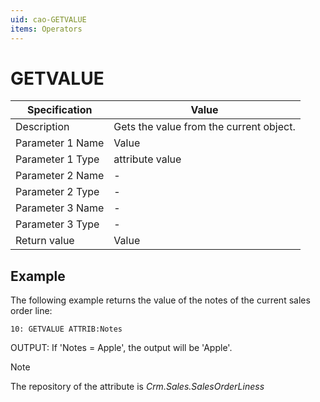 ```yaml
---
uid: cao-GETVALUE
items: Operators
---
```


# GETVALUE 

| Specification         | Value                                                        |
| --------------------- | ------------------------------------------------------------ |
| Description           | Gets the value from the current object.          |
| Parameter 1 Name      | Value                                                        |
| Parameter 1 Type      | attribute value                                   |
| Parameter 2 Name      | -                                                            |
| Parameter 2 Type      | -                                                            |
| Parameter 3 Name      | -                                                            |
| Parameter 3 Type      | -                                                            |
| Return value          | Value                                                         |

## Example

The following example returns the value of the notes of the current sales order line:
```
10: GETVALUE ATTRIB:Notes             
```
OUTPUT: If 'Notes = Apple', the output will be 'Apple'.

> [!NOTE]
> 
> The repository of the attribute is *Crm.Sales.SalesOrderLiness*

